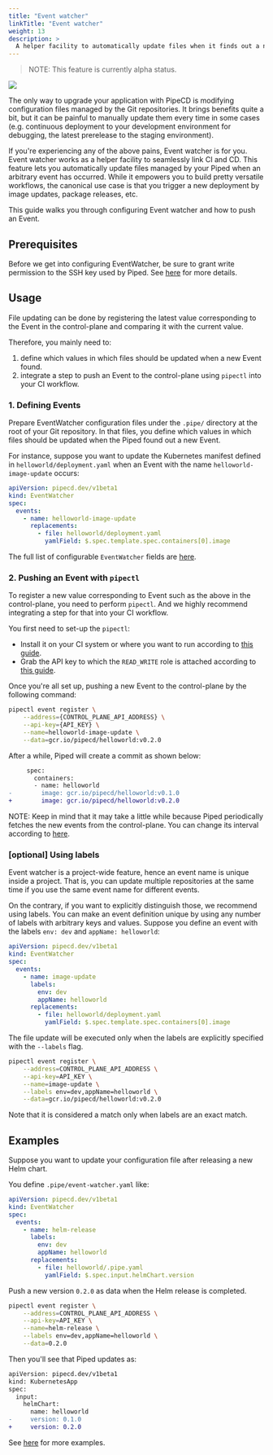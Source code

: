 ```yaml
---
title: "Event watcher"
linkTitle: "Event watcher"
weight: 13
description: >
  A helper facility to automatically update files when it finds out a new event.
---
```


>NOTE: This feature is currently alpha status.

![](/images/diff-by-eventwatcher.png)

The only way to upgrade your application with PipeCD is modifying configuration files managed by the Git repositories.
It brings benefits quite a bit, but it can be painful to manually update them every time in some cases (e.g. continuous deployment to your development environment for debugging, the latest prerelease to the staging environment).

If you're experiencing any of the above pains, Event watcher is for you.
Event watcher works as a helper facility to seamlessly link CI and CD. This feature lets you automatically update files managed by your Piped when an arbitrary event has occurred.
While it empowers you to build pretty versatile workflows, the canonical use case is that you trigger a new deployment by image updates, package releases, etc.

This guide walks you through configuring Event watcher and how to push an Event.

## Prerequisites
Before we get into configuring EventWatcher, be sure to grant write permission to the SSH key used by Piped. See [here](/docs/operator-manual/piped/configuring-event-watcher/) for more details.

## Usage
File updating can be done by registering the latest value corresponding to the Event in the control-plane and comparing it with the current value.

Therefore, you mainly need to:
1. define which values in which files should be updated when a new Event found.
1. integrate a step to push an Event to the control-plane using `pipectl` into your CI workflow.

### 1. Defining Events
Prepare EventWatcher configuration files under the `.pipe/` directory at the root of your Git repository.
In that files, you define which values in which files should be updated when the Piped found out a new Event.

For instance, suppose you want to update the Kubernetes manifest defined in `helloworld/deployment.yaml` when an Event with the name `helloworld-image-update` occurs:

```yaml
apiVersion: pipecd.dev/v1beta1
kind: EventWatcher
spec:
  events:
    - name: helloworld-image-update
      replacements:
        - file: helloworld/deployment.yaml
          yamlField: $.spec.template.spec.containers[0].image
```

The full list of configurable `EventWatcher` fields are [here](/docs/user-guide/configuration-reference/#event-watcher-configuration).

### 2. Pushing an Event with `pipectl`
To register a new value corresponding to Event such as the above in the control-plane, you need to perform `pipectl`.
And we highly recommend integrating a step for that into your CI workflow.

You first need to set-up the `pipectl`:

- Install it on your CI system or where you want to run according to [this guide](/docs/user-guide/command-line-tool/#installation).
- Grab the API key to which the `READ_WRITE` role is attached according to [this guide](/docs/user-guide/command-line-tool/#authentication).

Once you're all set up, pushing a new Event to the control-plane by the following command:

```bash
pipectl event register \
    --address={CONTROL_PLANE_API_ADDRESS} \
    --api-key={API_KEY} \
    --name=helloworld-image-update \
    --data=gcr.io/pipecd/helloworld:v0.2.0
```


After a while, Piped will create a commit as shown below:

```diff
     spec:
       containers:
       - name: helloworld
-        image: gcr.io/pipecd/helloworld:v0.1.0
+        image: gcr.io/pipecd/helloworld:v0.2.0
```

NOTE: Keep in mind that it may take a little while because Piped periodically fetches the new events from the control-plane. You can change its interval according to [here](/docs/operator-manual/piped/configuring-event-watcher/#optional-settings-for-watcher).

### [optional] Using labels
Event watcher is a project-wide feature, hence an event name is unique inside a project. That is, you can update multiple repositories at the same time if you use the same event name for different events.

On the contrary, if you want to explicitly distinguish those, we recommend using labels. You can make an event definition unique by using any number of labels with arbitrary keys and values.
Suppose you define an event with the labels `env: dev` and `appName: helloworld`:

```yaml
apiVersion: pipecd.dev/v1beta1
kind: EventWatcher
spec:
  events:
    - name: image-update
      labels:
        env: dev
        appName: helloworld
      replacements:
        - file: helloworld/deployment.yaml
          yamlField: $.spec.template.spec.containers[0].image
```

The file update will be executed only when the labels are explicitly specified with the `--labels` flag.

```bash
pipectl event register \
    --address=CONTROL_PLANE_API_ADDRESS \
    --api-key=API_KEY \
    --name=image-update \
    --labels env=dev,appName=helloworld \
    --data=gcr.io/pipecd/helloworld:v0.2.0
```

Note that it is considered a match only when labels are an exact match.

## Examples
Suppose you want to update your configuration file after releasing a new Helm chart.

You define `.pipe/event-watcher.yaml` like:

```yaml
apiVersion: pipecd.dev/v1beta1
kind: EventWatcher
spec:
  events:
    - name: helm-release
      labels:
        env: dev
        appName: helloworld
      replacements:
        - file: helloworld/.pipe.yaml
          yamlField: $.spec.input.helmChart.version
```

Push a new version `0.2.0` as data when the Helm release is completed.

```bash
pipectl event register \
    --address=CONTROL_PLANE_API_ADDRESS \
    --api-key=API_KEY \
    --name=helm-release \
    --labels env=dev,appName=helloworld \
    --data=0.2.0
```

Then you'll see that Piped updates as:

```diff
apiVersion: pipecd.dev/v1beta1
kind: KubernetesApp
spec:
  input:
    helmChart:
      name: helloworld
-     version: 0.1.0
+     version: 0.2.0
```

See [here](https://github.com/pipe-cd/examples/tree/master/.pipe) for more examples.

